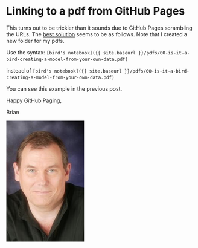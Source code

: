 # Linking to a pdf from GitHub Pages

This turns out to be trickier than it sounds due to GitHub Pages scrambling the URLs.  The [best solution](https://stackoverflow.com/questions/30745981/opening-pdf-in-a-browser-with-github-pages) seems to be as follows. Note that I created a new folder for my pdfs.

Use the syntax:
`[bird's notebook]({{ site.baseurl }}/pdfs/00-is-it-a-bird-creating-a-model-from-your-own-data.pdf)`

instead of
`[bird's notebook]({{ site.baseurl }}/pdfs/00-is-it-a-bird-creating-a-model-from-your-own-data.pdf)`

You can see this example in the previous post.  

Happy GitHub Paging, 


Brian

![](/images/Lovell_portrait_small.jpg "Brian Lovell")

